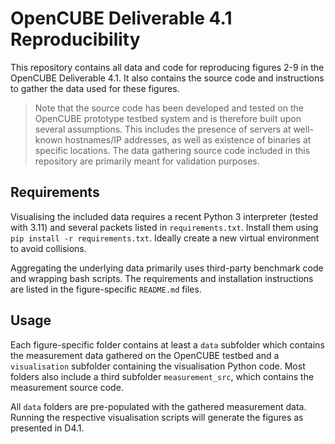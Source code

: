# OpenCUBE Deliverable 4.1 Reproducibility

This repository contains all data and code for reproducing figures 2-9 in the OpenCUBE Deliverable 4.1. 
It also contains the source code and instructions to gather the data used for these figures.

> Note that the source code has been developed and tested on the OpenCUBE prototype testbed system and is therefore built upon several assumptions.
> This includes the presence of servers at well-known hostnames/IP addresses, as well as existence of binaries at specific locations.
> The data gathering source code included in this repository are primarily meant for validation purposes.

## Requirements

Visualising the included data requires a recent Python 3 interpreter (tested with 3.11) and several packets listed in `requirements.txt`.
Install them using `pip install -r requirements.txt`. Ideally create a new virtual environment to avoid collisions.

Aggregating the underlying data primarily uses third-party benchmark code and wrapping bash scripts. 
The requirements and installation instructions are listed in the figure-specific `README.md` files.

## Usage

Each figure-specific folder contains at least a `data` subfolder which contains the measurement data gathered on the OpenCUBE testbed
and a `visualisation` subfolder containing the visualisation Python code. 
Most folders also include a third subfolder `measurement_src`, which contains the measurement source code.

All `data` folders are pre-populated with the gathered measurement data. Running the respective visualisation scripts
will generate the figures as presented in D4.1.